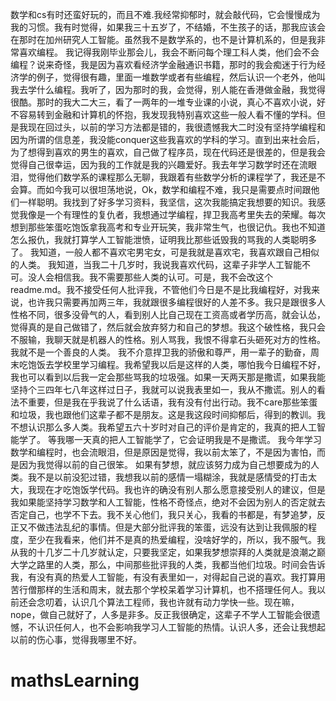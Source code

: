 数学和cs有时还蛮好玩的，而且不难.我经常抑郁时，就会敲代码，它会慢慢成为我的习惯。我有时觉得，如果我三十五岁了，不结婚，不生孩子的话，那我应该会在那时在加州研究人工智能。虽然我不是数学系的，也不是计算机系的，但是我非常喜欢编程。
我记得我刚毕业那会儿，我会不断问每个理工科人类，他们会不会编程？说来奇怪，我是因为喜欢看经济学金融通识书籍，那时的我会痴迷于行为经济学的例子，觉得很有趣，里面一堆数学或者有些编程，然后认识一个老外，他叫我去学什么编程。我听了，因为那时的我，会觉得，别人能在香港做金融，我觉得很酷。那时的我大二大三，看了一两年的一堆专业课的小说，真心不喜欢小说，好不容易转到金融和计算机的怀抱，我发现我特别喜欢这些一般人看不懂的学科。但是我现在回过头，以前的学习方法都是错的，我很遗憾我大二时没有坚持学编程和因为所谓的信息差，我没能conquer这些我喜欢的学科的学习。直到出来社会后，为了想得到喜欢的男生的喜欢，自己做了程序员，现在代码还是很差的，但是我会觉得自己很幸运，因为我的工作就是我的兴趣爱好。我去年学习数学时还在流眼泪，觉得他们数学系的课程那么无聊，我跟着有些数学分析的课程学了，我还是不会算。而如今我可以很坦荡地说，Ok，数学和编程不难，我只是需要点时间跟他们一样聪明。我找到了好多学习资料，我坚信，这次我能搞定我想要的知识。我感觉我像是一个有理性的复仇者，我想通过学编程，捍卫我高考里失去的荣耀。每次想到那些笨蛋吃饱饭拿我高考和专业开玩笑，我非常生气，也很记仇。我也不知道怎么报仇，我就打算学人工智能泄愤，证明我比那些诋毁我的骂我的人类聪明多了。
我知道，一般人都不喜欢宅男宅女，可是我就是喜欢宅，我喜欢跟自己相似的人类。
我知道，当我二十几岁时，我说我喜欢代码，这辈子非学人工智能不可。没人会相信我。我不需要那些人类的认可。可是，我不会改这个readme.md。我不接受任何人批评我，不管他们今日是不是比我编程好，对我来说，也许我只需要再加两三年，我就跟很多编程很好的人差不多。我只是跟很多人性格不同，很多没骨气的人，看到别人比自己现在工资高或者学历高，就会认怂，觉得真的是自己做错了，然后就会放弃努力和自己的梦想。我这个破性格，我只会不服输，我聊天就是机器人的性格。别人骂我，我恨不得拿石头砸死对方的性格。我就不是一个善良的人类。
我不介意捍卫我的骄傲和尊严，用一辈子的勤奋，周末吃饱饭去学校里学习编程。我希望我以后是这样的人类，哪怕我今日编程不好，我也可以看到以后我一定会那些骂我的垃圾强。如果一天两天那是撒谎，如果我能坚持个三四年七八年这样过日子，我就可以说我表里如一，我从不撒谎。别人的看法不重要，但是我在乎我说了什么话语，我有没有付出行动。我不care那些笨蛋和垃圾，我也跟他们这辈子都不是朋友。这是我这段时间抑郁后，得到的教训。我不想认识那么多人类。我希望五六十岁时对自己的评价是肯定的，我真的把人工智能学了。
等我哪一天真的把人工智能学了，它会证明我是不是撒谎。
我今年学习数学和编程时，也会流眼泪，但是原因是觉得，我以前太笨了，不是因为害怕，而是因为我觉得以前的自己很笨。
如果有梦想，就应该努力成为自己想要成为的人类。我不是以前没犯过错，我想我以前的感情一塌糊涂，我就是感情受的打击太大，我现在才吃饱饭学代码。我也许的确没有别人那么愿意接受别人的建议，但是我如果能坚持学习数学和人工智能，性格不奇怪点，绝对不会因为别人的否定就去否定自己，也学不下去。我不关心他们，我只关心，我看的书都是，有梦追梦，反正又不做违法乱纪的事情。但是大部分批评我的笨蛋，远没有达到让我佩服的程度，至少在我看来，他们并不是真的热爱编程，没啥好学的，所以，我不服气。我从我的十几岁二十几岁就认定，只要我坚定，如果我梦想崇拜的人类就是浪潮之巅大学之路里的人类，那么，中间那些批评我的人类，我都当他们垃圾。时间会告诉我，有没有真的热爱人工智能，有没有表里如一，对得起自己说的喜欢。我打算用苦行僧那样的生活和周末，就去那个学校呆着学习计算机，也不搭理任何人。我以前还会念叨着，认识几个算法工程师，我也许就有动力学快一些。现在嘛，nope，做自己就好了，人多是非多。反正我很确定，这辈子不学人工智能会很遗憾，不认识任何人，也不会影响我学习人工智能的热情。认识人多，还会让我想起以前的伤心事，觉得我哪里不好。
# mathsLearning
